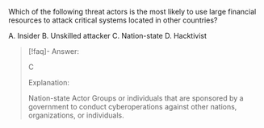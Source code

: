 
Which of the following threat actors is the most likely to use large financial resources to attack critical systems located in other countries? 

A. Insider 
B. Unskilled attacker 
C. Nation-state 
D. Hacktivist

> [!faq]- Answer: 
> 
> C
> 
> Explanation:
> 
> Nation-state Actor Groups or individuals that are sponsored by a government to conduct cyberoperations against other nations, organizations, or individuals.

